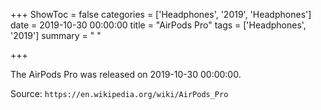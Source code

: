 +++
ShowToc = false
categories = ['Headphones', '2019', 'Headphones']
date = 2019-10-30 00:00:00
title = "AirPods Pro"
tags = ['Headphones', '2019']
summary = " "

+++

The AirPods Pro was released on 2019-10-30 00:00:00.

Source: `https://en.wikipedia.org/wiki/AirPods_Pro`
